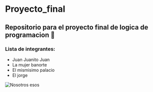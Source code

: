 # Proyecto_final
## Repositorio para el proyecto final de logica de programacion 🚀

### Lista de integrantes:
- Juan Juanito Juan
- La mujer banorte
- El mismisimo palacio
- El jorge

![Nosotros esos](https://search.brave.com/images?q=Equipo+Umizoomi&context=W3sic3JjIjoiaHR0cHM6Ly9tZWRpYS50aGVtb3ZpZWRiLm9yZy90L3AvdzUzM19hbmRfaDMwMF9iZXN0djIvcHY1MVhGUjJYZElHQ1hnb1R4TFZDeFpIOElNLmpwZyIsInRleHQiOiJUZWFtIFVtaXpvb21pIiwicGFnZV91cmwiOiJodHRwczovL3d3dy50aGVtb3ZpZWRiLm9yZy90di8zMTYyMy10ZWFtLXVtaXpvb21pIn1d&sig=0075718cc89c26f17233ab99842ffa6d325194755518bf520d9f8a9d31136515&nonce=5bf70855d144c6d6af5a727bcb717f95)
